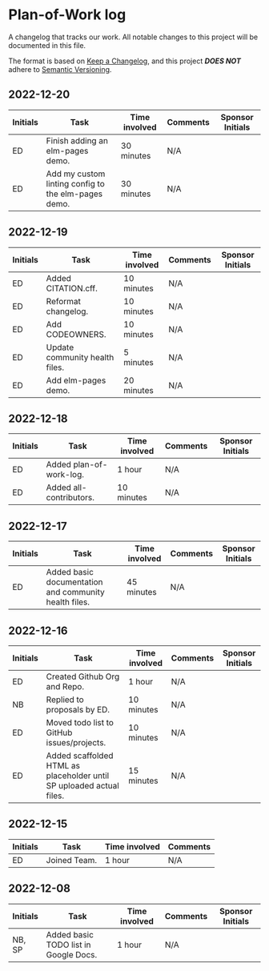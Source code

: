 # Plan-of-Work log

A changelog that tracks our work. All notable changes to this project will be documented in this file.

The format is based on [Keep a Changelog](https://keepachangelog.com/en/1.0.0/),
and this project **_DOES NOT_** adhere to [Semantic Versioning](https://semver.org/spec/v2.0.0.html).

## 2022-12-20

| Initials | Task                                                | Time involved | Comments | Sponsor Initials |
| -------- | --------------------------------------------------- | ------------- | -------- | ---------------- |
| ED       | Finish adding an elm-pages demo.                    | 30 minutes    | N/A      |
| ED       | Add my custom linting config to the elm-pages demo. | 30 minutes    | N/A      |

## 2022-12-19

| Initials | Task                           | Time involved | Comments | Sponsor Initials |
| -------- | ------------------------------ | ------------- | -------- | ---------------- |
| ED       | Added CITATION.cff.            | 10 minutes    | N/A      |
| ED       | Reformat changelog.            | 10 minutes    | N/A      |
| ED       | Add CODEOWNERS.                | 10 minutes    | N/A      |
| ED       | Update community health files. | 5 minutes     | N/A      |
| ED       | Add elm-pages demo.            | 20 minutes    | N/A      |

## 2022-12-18

| Initials | Task                    | Time involved | Comments | Sponsor Initials |
| -------- | ----------------------- | ------------- | -------- | ---------------- |
| ED       | Added plan-of-work-log. | 1 hour        | N/A      |
| ED       | Added all-contributors. | 10 minutes    | N/A      |

## 2022-12-17

| Initials | Task                                                  | Time involved | Comments | Sponsor Initials |
| -------- | ----------------------------------------------------- | ------------- | -------- | ---------------- |
| ED       | Added basic documentation and community health files. | 45 minutes    | N/A      |

## 2022-12-16

| Initials | Task                                                                 | Time involved | Comments | Sponsor Initials |
| -------- | -------------------------------------------------------------------- | ------------- | -------- | ---------------- |
| ED       | Created Github Org and Repo.                                         | 1 hour        | N/A      |
| NB       | Replied to proposals by ED.                                          | 10 minutes    | N/A      |
| ED       | Moved todo list to GitHub issues/projects.                           | 10 minutes    | N/A      |
| ED       | Added scaffolded HTML as placeholder until SP uploaded actual files. | 15 minutes    | N/A      |

## 2022-12-15

| Initials | Task         | Time involved | Comments |
| -------- | ------------ | ------------- | -------- |
| ED       | Joined Team. | 1 hour        | N/A      |

## 2022-12-08

| Initials | Task                                  | Time involved | Comments | Sponsor Initials |
| -------- | ------------------------------------- | ------------- | -------- | ---------------- |
| NB, SP   | Added basic TODO list in Google Docs. | 1 hour        | N/A      |
